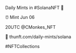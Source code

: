 Daily Mints in #SolanaNFT 🚀

⏰ Mint Jun 06

20UTC @CMonkes_NFT

🔗 thunft.com/daily-mints/solana

#NFTCollections
